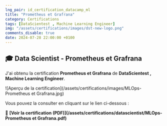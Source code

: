 ```yaml
---
lng_pair: id_certification_datacamp_ml
title: "Prometheus et Grafrana"
category: Certifications
tags: [DataScientest , Machine Learning Engineer]
img: "/assets/certifications/images/dst-new-logo.png"
comments_disable: true
date: 2024-07-28 22:00:00 +0100
---
```


## 🎓 Data Scientist - Prometheus et Grafrana

J'ai obtenu la certification **Prometheus et Grafrana** de **DataScientest , Machine Learning Engineer**.

![Aperçu de la certification](/assets/certifications/images/MLOps-Prometheus et Grafrana.jpg)  

Vous pouvez la consulter en cliquant sur le lien ci-dessous :

📜 **[Voir la certification (PDF)](/assets/certifications/datascientist/MLOps-Prometheus et Grafrana.pdf)** 
